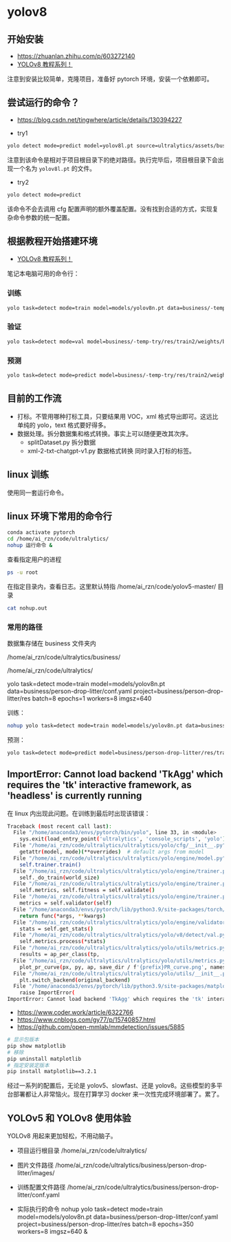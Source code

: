 # yolov8

## 开始安装

- https://zhuanlan.zhihu.com/p/603272140
- [YOLOv8 教程系列！](https://www.bilibili.com/read/cv23913741/)

注意到安装比较简单，克隆项目，准备好 pytorch 环境，安装一个依赖即可。

## 尝试运行的命令？

- https://blog.csdn.net/tingwhere/article/details/130394227

- try1

```bash
yolo detect mode=predict model=yolov8l.pt source=ultralytics/assets/bus.jpg
```

注意到该命令是相对于项目根目录下的绝对路径。执行完毕后，项目根目录下会出现一个名为 `yolov8l.pt` 的文件。

- try2

```bash
yolo detect mode=predict
```

该命令不会去调用 cfg 配置声明的额外覆盖配置。没有找到合适的方式，实现复杂命令参数的统一配置。

## 根据教程开始搭建环境

- [YOLOv8 教程系列！](https://www.bilibili.com/read/cv23913741/)

笔记本电脑可用的命令行：

### 训练

```bash
yolo task=detect mode=train model=models/yolov8n.pt data=business/-temp-try/conf.yaml project=business/-temp-try/res batch=8 epochs=1 workers=8 imgsz=640
```

### 验证

```bash
yolo task=detect mode=val model=business/-temp-try/res/train2/weights/best.pt data=business/-temp-try/conf.yaml project=business/-temp-try/res
```

### 预测

```bash
yolo task=detect mode=predict model=business/-temp-try/res/train2/weights/best.pt source=business/-temp-try/images project=business/-temp-try/res
```

## 目前的工作流

- 打标。不管用哪种打标工具，只要结果用 VOC，xml 格式导出即可。这远比单纯的 yolo，text 格式要好得多。
- 数据处理。拆分数据集和格式转换。事实上可以随便更改其次序。
  - splitDataset.py 拆分数据
  - xml-2-txt-chatgpt-v1.py 数据格式转换 同时录入打标的标签。

## linux 训练

使用同一套运行命令。

## linux 环境下常用的命令行

```bash
conda activate pytorch
cd /home/ai_rzn/code/ultralytics/
nohup 运行命令 &
```

查看指定用户的进程

```bash
ps -u root
```

在指定目录内，查看日志。这里默认特指 /home/ai_rzn/code/yolov5-master/ 目录

```bash
cat nohup.out
```

### 常用的路径

数据集存储在 business 文件夹内

/home/ai_rzn/code/ultralytics/business/

/home/ai_rzn/code/ultralytics/

yolo task=detect mode=train model=models/yolov8n.pt data=business/person-drop-litter/conf.yaml project=business/person-drop-litter/res batch=8 epochs=1 workers=8 imgsz=640

训练：

```bash
nohup yolo task=detect mode=train model=models/yolov8n.pt data=business/person-drop-litter/conf.yaml project=business/person-drop-litter/res batch=8 epochs=350 workers=8 imgsz=640 &
```

预测：

```bash
yolo task=detect mode=predict model=business/person-drop-litter/res/train2/weights/best.pt source=business/person-drop-litter/images project=business/person-drop-litter/res
```

## ImportError: Cannot load backend 'TkAgg' which requires the 'tk' interactive framework, as 'headless' is currently running

在 linux 内出现此问题。在训练到最后时出现该错误：

```bash
Traceback (most recent call last):
  File "/home/anaconda3/envs/pytorch/bin/yolo", line 33, in <module>
    sys.exit(load_entry_point('ultralytics', 'console_scripts', 'yolo')())
  File "/home/ai_rzn/code/ultralytics/ultralytics/yolo/cfg/__init__.py", line 398, in entrypoint
    getattr(model, mode)(**overrides)  # default args from model
  File "/home/ai_rzn/code/ultralytics/ultralytics/yolo/engine/model.py", line 371, in train
    self.trainer.train()
  File "/home/ai_rzn/code/ultralytics/ultralytics/yolo/engine/trainer.py", line 192, in train
    self._do_train(world_size)
  File "/home/ai_rzn/code/ultralytics/ultralytics/yolo/engine/trainer.py", line 370, in _do_train
    self.metrics, self.fitness = self.validate()
  File "/home/ai_rzn/code/ultralytics/ultralytics/yolo/engine/trainer.py", line 476, in validate
    metrics = self.validator(self)
  File "/home/anaconda3/envs/pytorch/lib/python3.9/site-packages/torch/utils/_contextlib.py", line 115, in decorate_context
    return func(*args, **kwargs)
  File "/home/ai_rzn/code/ultralytics/ultralytics/yolo/engine/validator.py", line 177, in __call__
    stats = self.get_stats()
  File "/home/ai_rzn/code/ultralytics/ultralytics/yolo/v8/detect/val.py", line 128, in get_stats
    self.metrics.process(*stats)
  File "/home/ai_rzn/code/ultralytics/ultralytics/yolo/utils/metrics.py", line 710, in process
    results = ap_per_class(tp,
  File "/home/ai_rzn/code/ultralytics/ultralytics/yolo/utils/metrics.py", line 523, in ap_per_class
    plot_pr_curve(px, py, ap, save_dir / f'{prefix}PR_curve.png', names, on_plot=on_plot)
  File "/home/ai_rzn/code/ultralytics/ultralytics/yolo/utils/__init__.py", line 197, in wrapper
    plt.switch_backend(original_backend)
  File "/home/anaconda3/envs/pytorch/lib/python3.9/site-packages/matplotlib/pyplot.py", line 279, in switch_backend
    raise ImportError(
ImportError: Cannot load backend 'TkAgg' which requires the 'tk' interactive framework, as 'headless' is currently running
```

- https://www.coder.work/article/6322766
- https://www.cnblogs.com/gy77/p/15740857.html
- https://github.com/open-mmlab/mmdetection/issues/5885

```bash
# 显示包版本
pip show matplotlib
# 移除
pip uninstall matplotlib
# 指定安装定版本
pip install matplotlib==3.2.1
```

经过一系列的配置后，无论是 yolov5、slowfast、还是 yolov8。这些模型的多平台部署都让人非常恼火。现在打算学习 docker 来一次性完成环境部署了。累了。

## YOLOv5 和 YOLOv8 使用体验

YOLOv8 用起来更加轻松，不用动脑子。

- 项目运行根目录
  /home/ai_rzn/code/ultralytics/

- 图片文件路径
  /home/ai_rzn/code/ultralytics/business/person-drop-litter/images/

- 训练配置文件路径
  /home/ai_rzn/code/ultralytics/business/person-drop-litter/conf.yaml

- 实际执行的命令
  nohup yolo task=detect mode=train model=models/yolov8n.pt data=business/person-drop-litter/conf.yaml project=business/person-drop-litter/res batch=8 epochs=350 workers=8 imgsz=640 &
